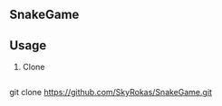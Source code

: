## SnakeGame


## Usage
1. Clone
   ``` python
  git clone https://github.com/SkyRokas/SnakeGame.git
   ```
